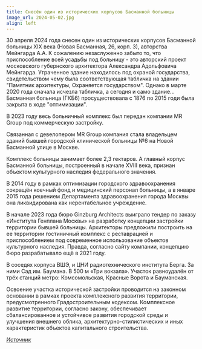 ```yaml
---
title: Cнесён один из исторических корпусов Басманной больницы
image_url: 2024-05-02.jpg    
align: left
---
```


30 апреля 2024 года снесен один из исторических корпусов Басманной больницы XIX века (Новая Басманная, 26, корп. 3), авторства Мейнгарда А.А. К сожалению незаслуженно забыто то, что приспособление всей усадьбы под больницу - это авторский проект московского губернского архитектора Александра Адольфовича Мейнгарда. Утраченное здание находилось под охраной государства, свидетельством чему была соответствующая табличка на здании "Памятник архитектуры, Охраняется государством". Однако в марте 2020 года сначала исчезла табличка, а сегодня и само здание... Басманная больница (ГКБ6) просуществовала с 1876 по 2015 годи была закрыта в ходе "оптимизации".

В 2023 году весь больничный комплекс был передан компании MR Group под коммерческую застройку.

Связанная с девелопером MR Group компания стала владельцем зданий бывшей городской клинической больницы №6 на Новой Басманной улице в Москве.

Комплекс больницы занимает более 2,3 гектаров. А главный корпус Басманной больницы, построенный в начале XVIII века, признан объектом культурного наследия федерального значения.

В 2014 году в рамках оптимизации городского здравоохранения сокращён коечный фонд и медицинский персонал больницы, а в январе 2015 года решением Департамента здравоохранения города Москвы она ликвидирована как нерентабельное учреждение.

В начале 2023 года бюро Ginzburg Architects выиграло тендер по заказу «Института Генплана Москвы» на разработку концепции застройки территории бывшей больницы. Архитекторы предложили построить на ее территории гостиничный комплекс с реставрацией и приспособлением под современное использование объектов культурного наследия. Правда, согласно сайту компании, концепцию бюро разрабатывало ещё в 2021 году.

В соседях корпуса ВШЭ, и ЦНИ радиотехнического института Берга. За ними Сад им. Баумана. В 500 м «Три вокзала». Участок равноудалён от трёх станций метро: Комсомольская, Красные Ворота и Бауманская. 

Освоение участка исторической застройки проводится на законном основании в рамках проекта комплексного развития территории, предусмотренного Градостроительным кодексом. Комплексное развитие территории, согласно закону, обеспечивает сбалансированное и устойчивое развития городской среды и улучшения внешнего облика, архитектурно-стилистических и иных характеристик объектов капитального строительства.

*[Источник](https://nedvigram.ru/)*

